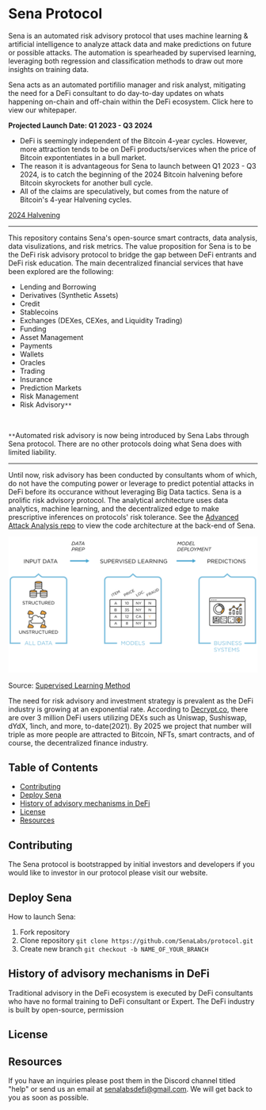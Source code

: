 # Sena Protocol
Sena is an automated risk advisory protocol that uses machine learning & artificial intelligence to analyze attack data and make predictions on future or possible attacks. The automation is spearheaded by supervised learning, leveraging both regression and classification methods to draw out more insights on training data. 

Sena acts as an automated portifilio manager and risk analyst, mitigating the need for a DeFi consultant to do day-to-day updates on whats happening on-chain and off-chain within the DeFi ecosystem. Click here to view our whitepaper. 

<b> Projected Launch Date: Q1 2023 - Q3 2024 </b>

  - DeFi is seemingly independent of the Bitcoin 4-year cycles. However, more attraction tends to be on DeFi products/services when the price of Bitcoin expontentiates in a bull market. 
  - The reason it is advantageous for Sena to launch between Q1 2023 - Q3 2024, is to catch the beginning of the 2024 Bitcoin halvening before Bitcoin skyrockets for another bull cycle. 
  - All of the claims are speculatively, but comes from the nature of Bitcoin's 4-year Halvening cycles. 
  
[2024 Halvening](https://www.buybitcoinworldwide.com/bitcoin-clock/)

----

This repository contains Sena's open-source smart contracts, data analysis, data visulizations, and risk metrics. The value proposition for Sena is to be the DeFi risk advisory protocol to bridge the gap between DeFi entrants and DeFi risk education. The main decentralized financial services that have been explored are the following:
- Lending and Borrowing
- Derivatives (Synthetic Assets)
- Credit
- Stablecoins
- Exchanges (DEXes, CEXes, and Liquidity Trading)
- Funding
- Asset Management
- Payments
- Wallets
- Oracles
- Trading
- Insurance 
- Prediction Markets
- Risk Management
- Risk Advisory`**`
</br>

`**`Automated risk advisory is now being introduced by Sena Labs through Sena protocol. There are no other protocols doing what Sena does with limited liability.

----

Until now, risk advisory has been conducted by consultants whom of which, do not have the computing power or leverage to predict potential attacks in DeFi before its occurance without leveraging Big Data tactics. Sena is a prolific risk advisory protocol. The analytical architecture uses data analytics, machine learning, and the decentralized edge to make prescriptive inferences on protocols' risk tolerance. See the [Advanced Attack Analysis repo](https://github.com/SenaLabs/adv-attack-analysis.git) to view the code architecture at the back-end of Sena.


<!-- image -->
<p style="text-align:center;">
  <img src="supervised_learning.png" alt="Sena Front Page Beta" width="800" class="center" style="margin-right: 5px;"/>
</p>

Source: [Supervised Learning Method](https://www.tibco.com/reference-center/what-is-supervised-learning)

The need for risk advisory and investment strategy is prevalent as the DeFi industry is growing at an exponential rate. According to [Decrypt.co](https://decrypt.co/76963/uniswaps-growth-pushes-defi-3-million-total-users), there are over 3 million DeFi users utilizing DEXs such as Uniswap, Sushiswap, dYdX, 1inch, and more, to-date(2021). By 2025 we project that number will triple as more people are attracted to Bitcoin, NFTs, smart contracts, and of course, the decentralized finance industry.

## Table of Contents
- [Contributing](#contributing)
- [Deploy Sena](#deploy-sena)
- [History of advisory mechanisms in DeFi](#history-of-advisory-mechanisms-in-defi)
- [License](#license)
- [Resources](#resources)

## Contributing
The Sena protocol is bootstrapped by initial investors and developers if you would like to investor in our protocol please visit our website. 

## Deploy Sena
How to launch Sena:
 1. Fork repository
 3. Clone repository `git clone https://github.com/SenaLabs/protocol.git`
 4. Create new branch `git checkout -b NAME_OF_YOUR_BRANCH`
 
## History of advisory mechanisms in DeFi
Traditional advisory in the DeFi ecosystem is executed by DeFi consultants who have no formal training to DeFi consultant or Expert. The DeFi industry is built by open-source, permission

## License

## Resources
If you have an inquiries please post them in the Discord channel titled "help" or send us an email at senalabsdefi@gmail.com. We will get back to you as soon as possible.
